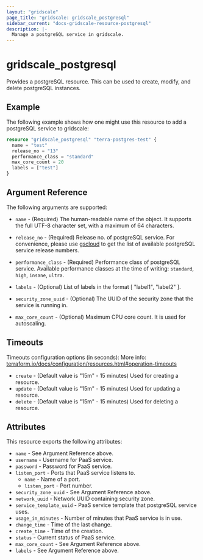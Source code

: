 ```yaml
---
layout: "gridscale"
page_title: "gridscale: gridscale_postgresql"
sidebar_current: "docs-gridscale-resource-postgresql"
description: |-
  Manage a postgreSQL service in gridscale.
---
```


# gridscale_postgresql

Provides a postgreSQL resource. This can be used to create, modify, and delete postgreSQL instances.

## Example

The following example shows how one might use this resource to add a postgreSQL service to gridscale:

```terraform
resource "gridscale_postgresql" "terra-postgres-test" {
  name = "test"
  release_no = "13"
  performance_class = "standard"
  max_core_count = 20
  labels = ["test"]
}
```

## Argument Reference

The following arguments are supported:

* `name` - (Required) The human-readable name of the object. It supports the full UTF-8 character set, with a maximum of 64 characters.

* `release_no` - (Required) Release no. of postgreSQL service. For convenience, please use [gscloud](https://github.com/gridscale/gscloud) to get the list of available postgreSQL service release numbers.

* `performance_class` - (Required) Performance class of postgreSQL service. Available performance classes at the time of writing: `standard`, `high`, `insane`, `ultra`.

* `labels` - (Optional) List of labels in the format [ "label1", "label2" ].

* `security_zone_uuid` - (Optional) The UUID of the security zone that the service is running in.

* `max_core_count` - (Optional) Maximum CPU core count. It is used for autoscaling.

## Timeouts

Timeouts configuration options (in seconds):
More info: [terraform.io/docs/configuration/resources.html#operation-timeouts](https://www.terraform.io/docs/configuration/resources.html#operation-timeouts)

* `create` - (Default value is "15m" - 15 minutes) Used for creating a resource.
* `update` - (Default value is "15m" - 15 minutes) Used for updating a resource.
* `delete` - (Default value is "15m" - 15 minutes) Used for deleting a resource.

## Attributes

This resource exports the following attributes:

* `name` - See Argument Reference above.
* `username` - Username for PaaS service.
* `password` - Password for PaaS service.
* `listen_port` - Ports that PaaS service listens to.
  * `name` - Name of a port.
  * `listen_port` - Port number.
* `security_zone_uuid` - See Argument Reference above.
* `network_uuid` - Network UUID containing security zone.
* `service_template_uuid` - PaaS service template that postgreSQL service uses.
* `usage_in_minutes` - Number of minutes that PaaS service is in use.
* `change_time` - Time of the last change.
* `create_time` - Time of the creation.
* `status` - Current status of PaaS service.
* `max_core_count` - See Argument Reference above.
* `labels` - See Argument Reference above.
